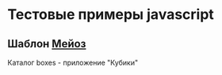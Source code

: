 # Тестовые примеры javascript

## Шаблон [Мейоз](https://meiosis.js.org/)

Каталог boxes - приложение "Кубики"
